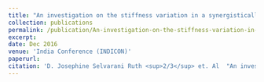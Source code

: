 ```yaml
---
title: "An investigation on the stiffness variation in a synergistically configured SMA actuator"
collection: publications
permalink: /publication/An-investigation-on-the-stiffness-variation-in-a-synergistically-configured-SMA-actuator
excerpt: 
date: Dec 2016
venue: 'India Conference (INDICON)'
paperurl: 
citation: 'D. Josephine Selvarani Ruth <sup>2/3</sup> et. Al  "An investigation on the stiffness variation in a synergistically configured SMA actuator", <i>India Conference (INDICON)</i>,2016 Bangalore IEEE Annual 16-18 Dec 2016.'
---
```


